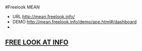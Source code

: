 #Freelook MEAN

* URL http://mean.freelook.info/
* DEMO http://mean.freelook.info/demo/app.html#/dashboard
* 
## [FREE LOOK AT INFO](http://freelook.info)
